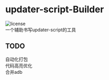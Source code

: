 # updater-script-Builder
![license][license-img]        
一个辅助书写updater-script的工具

## TODO
自动化打包   
代码高亮优化   
合并adb   


[license-img]: https://img.shields.io/badge/license-GPLv3-a0a060.svg?style=flat-square
